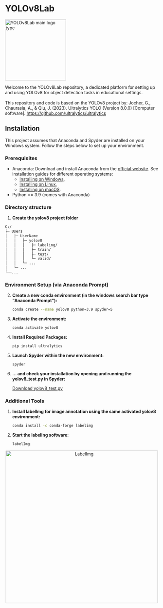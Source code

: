 # YOLOv8Lab
<img src="https://github.com/phiflip/YOLOv8Lab/blob/main/icons/YOLOv8Lab_final_icon_nobackgorund_highRes.png" width="200" alt="YOLOv8Lab main logo type">

Welcome to the YOLOv8Lab repository, a dedicated platform for setting up and using YOLOv8 for object detection tasks in educational settings.
<br />
<br />
This repository and code is based on the YOLOv8 project by: Jocher, G., Chaurasia, A., & Qiu, J. (2023). Ultralytics YOLO (Version 8.0.0)
[Computer software]. https://github.com/ultralytics/ultralytics

## Installation

This project assumes that Anaconda and Spyder are installed on your Windows system. Follow the steps below to set up your environment.

### Prerequisites

- Anaconda: Download and install Anaconda from the [official website](https://www.anaconda.com/products/individual).
  See installation guides for different operating systems:
   - [Installing on Windows](https://docs.anaconda.com/free/anaconda/install/windows/),
   - [Installing on Linux](https://docs.anaconda.com/free/anaconda/install/linux/),
   - [Installing on macOS](https://docs.anaconda.com/free/anaconda/install/mac-os/).
- Python >= 3.9 (comes with Anaconda)

### Directory structure

1. **Create the yolov8 project folder**
```bash
C:/
├─ Users
│   ├─ UserName
│   │   ├─ yolov8                  
│   │   │   ├─ labeling/        
│   │   │   ├─ train/
│   │   │   ├─ test/     
│   │   │   └─ valid/
│   │   └─ ...             
│   └─ ...
└──...
```
### Environment Setup (via Anaconda Prompt)

2. **Create a new conda environment (in the windows search bar type "Anaconda Prompt"):**
   ```bash
   conda create --name yolov8 python=3.9 spyder=5
   ```

3. **Activate the environment:**
   ```bash
   conda activate yolov8
   ```

5. **Install Required Packages:**
   ```bash
   pip install ultralytics
   ```

6. **Launch Spyder within the new environment:**
   ```bash
   spyder
   ```
7. **… and check your installation by opening and running the yolov8_test.py in Spyder:**
   
   [Download yolov8_test.py](https://github.com/phiflip/YOLOv8Lab/blob/main/scripts/yolov8_test.py)

### Additional Tools

1. **Install labelImg for image annotation using the same activated yolov8 environment:**
   ```bash
   conda install -c conda-forge labelimg
   ```
2. **Start the labeling software:**
   ```bash
   labelImg
   ```
<p align="center">
  <img src="https://github.com/phiflip/YOLOv8Lab/blob/main/icons/labelimg_startup.png" width="500" alt="LabelImg">
</p>

